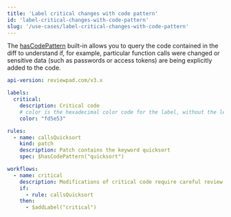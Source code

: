 ```yaml
---
title: 'Label critical changes with code pattern'
id: 'label-critical-changes-with-code-pattern'
slug: '/use-cases/label-critical-changes-with-code-pattern'
---
```


The [hasCodePattern](../../reviewpad-file-specification/aladino-specification/aladino-built-ins.mdx#hascodepattern) built-in allows you to query the code contained in the diff to understand if, for example, particular function calls were changed or sensitive data (such as passwords or access tokens) are being explicitly added to the code.

```yaml
api-version: reviewpad.com/v3.x

labels:
  critical:
    description: Critical code
    # color is the hexadecimal color code for the label, without the leading #.
    color: "fd5e53"

rules:
  - name: callsQuicksort
    kind: patch
    description: Patch contains the keyword quicksort
    spec: $hasCodePattern("quicksort")

workflows:
  - name: critical
    description: Modifications of critical code require careful review
    if:
      - rule: callsQuicksort
    then:
      - $addLabel("critical")
``` 